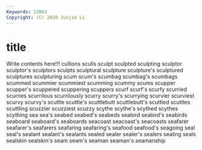 ```yaml
---
Keywords: 13063
Copyright: (C) 2020 Junjie Li
---
```


# title

Write contents here!!!
cullions
sculls 
sculpt 
sculpted 
sculpting 
sculptor 
sculptor's 
sculptors 
sculpts 
sculptural 
sculpture
sculpture's 
sculptured 
sculptures 
sculpturing 
scum 
scum's 
scumbag 
scumbag's 
scumbags 
scummed
scummier 
scummiest 
scumming 
scummy 
scums 
scupper 
scupper's 
scuppered 
scuppering 
scuppers
scurf 
scurf's 
scurfy 
scurried 
scurries 
scurrilous 
scurrilously 
scurry 
scurry's 
scurrying
scurvier 
scurviest 
scurvy 
scurvy's 
scuttle 
scuttle's 
scuttlebutt 
scuttlebutt's 
scuttled 
scuttles
scuttling 
scuzzier 
scuzziest 
scuzzy 
scythe 
scythe's 
scythed 
scythes 
scything 
sea
sea's 
seabed 
seabed's 
seabeds 
seabird 
seabird's 
seabirds 
seaboard 
seaboard's 
seaboards
seacoast 
seacoast's 
seacoasts 
seafarer 
seafarer's 
seafarers 
seafaring 
seafaring's 
seafood 
seafood's
seagoing 
seal 
seal's 
sealant 
sealant's 
sealants 
sealed 
sealer 
sealer's 
sealers
sealing 
seals 
sealskin 
sealskin's 
seam 
seam's 
seaman 
seaman's 
seamanship 
